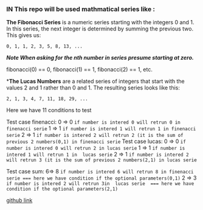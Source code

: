 ### IN This repo will be used mathmatical series like :

**The Fibonacci Series** is a numeric series starting with the integers 0 and 1. In this series, the next integer is determined by summing the previous two. This gives us:

``0, 1, 1, 2, 3, 5, 8, 13, ...``

***Note When asking for the nth number in series presume starting at zero.***

fibonacci(0) == 0, fibonacci(1) == 1, fibonacci(2) == 1, etc.

***The Lucas Numbers** are a related series of integers that start with the values 2 and 1 rather than 0 and 1. The resulting series looks like this:

``2, 1, 3, 4, 7, 11, 18, 29, ...``

Here we have 11 conditions to test 

Test case finenacci:
    0 => 0  ``if number is intered 0 will retrun 0 in finenacci serie`` 
    1 => 1  ``if number is intered 1 will retrun 1 in finenacci serie`` 
    2 => 1   ``if number is intered 2 will retrun 2 (it is the sum of previous 2 numbers(0,1) in finenacci serie`` 
Test case lucas:
    0 => 0  ``if number is intered 0 will retrun 2 in lucas serie`` 
    1 => 1  ``if number is intered 1 will retrun 1 in  lucas serie`` 
    2 => 1   ``if number is intered 2 will retrun 3 (it is the sum of previous 2 numbers(2,1) in lucas serie`` 
    
 Test case sum:
    6=> 8  ``if number is intered 6 will retrun 8 in finenacci serie === here we have condition if the optional parameters(0,1)`` 
    2 => 3 ``if number is intered 2 will retrun 3in  lucas serie  === here we have condition if the optional parameters(2,1)`` 




[github link](https://github.com/Sajanader/math-series.git)


